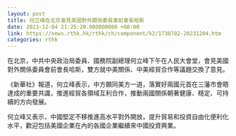 ```yaml
---
layout: post
title: 何立峰在北京會見美國對外關係委員會前會長哈斯
date: 2023-12-04 21:25:20.000000000 +08:00
link: https://news.rthk.hk/rthk/ch/component/k2/1730702-20231204.htm
categories: rthk
---
```


在北京，中共中央政治局委員、國務院副總理何立峰下午在人民大會堂，會見美國對外關係委員會前會長哈斯，雙方就中美關係、中美經貿合作等議題交換了意見。

《新華社》報道，何立峰表示，中方願同美方一道，落實好兩國元首在三藩市會晤達成的重要共識，推進經貿各領域互利合作，推動兩國關係朝著健康、穩定、可持續的方向發展。

何立峰又表示，中國堅定不移推進高水平對外開放，提升貿易和投資自由化便利化水平，歡迎包括美國企業在內的各國企業繼續來中國投資興業。

